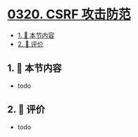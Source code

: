 # [0320. CSRF 攻击防范](https://github.com/tnotesjs/TNotes.react/tree/main/notes/0320.%20CSRF%20%E6%94%BB%E5%87%BB%E9%98%B2%E8%8C%83)

<!-- region:toc -->

- [1. 🎯 本节内容](#1--本节内容)
- [2. 🫧 评价](#2--评价)

<!-- endregion:toc -->

## 1. 🎯 本节内容

- todo

## 2. 🫧 评价

- todo
